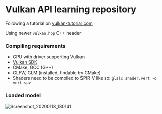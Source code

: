 # Vulkan API learning repository
Following a tutorial on [vulkan-tutorial.com](https://vulkan-tutorial.com/)

Using newer `vulkan.hpp` C++ header

### Compiling requirements
- GPU with driver supporting Vulkan
- [Vulkan SDK](https://www.lunarg.com/vulkan-sdk/)
- CMake, GCC (G++)
- GLFW, GLM (installed, findable by CMake)
- Shaders need to be compiled to SPIR-V like so: `glslc shader.vert -o vert.spv`

### Loaded model
![Screenshot_20200118_180141](https://user-images.githubusercontent.com/8643919/72667505-b8137680-3a1c-11ea-9c33-82fc0b3f0cc1.png)

